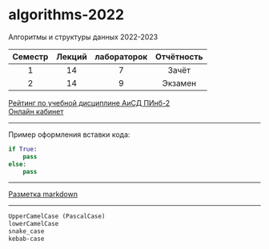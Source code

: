# algorithms-2022
Алгоритмы и структуры данных 2022-2023


| Семестр  | Лекций | лабораторок | Отчётность |
|:--------:|:------:|:-----------:|:----------:|
| 1 | 14 | 7 | Зачёт |
| 2 | 14 | 9 | Экзамен |

[Рейтинг по учебной дисциплине АиСД ПИнб-2](https://docs.google.com/spreadsheets/d/14N_GsOkpcAVnYbUN0rh6ke_bfXFx19Cd6uJz3Eg10Z0/edit?usp=sharing)  
[Онлайн кабинет](https://bbb6.psaa.ru/b/mye-o9e-p4x-hus)  

---  

Пример оформления вставки кода:
```py
if True:
    pass
else:
    pass
```

---

[Разметка markdown](https://docs.microsoft.com/ru-ru/contribute/markdown-reference)  

---
  
```txt
UpperCamelCase (PascalCase)
lowerCamelCase
snake_case
kebab-case
```
